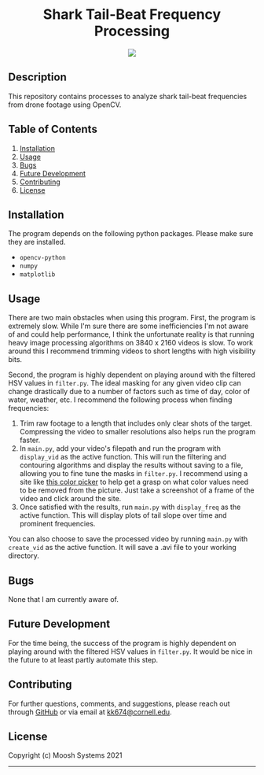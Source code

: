 <h1 align="center"><strong>Shark Tail-Beat Frequency Processing</strong></h1>

<p align="center">
  <img src="https://img.shields.io/github/languages/top/kkolyvek/moosh-frequencies">
</p>

## Description

This repository contains processes to analyze shark tail-beat frequencies from drone footage using OpenCV.

## Table of Contents

1. [Installation](#installation)
2. [Usage](#usage)
3. [Bugs](#bugs)
4. [Future Development](#future-development)
5. [Contributing](#contributing)
6. [License](#license)

## Installation

The program depends on the following python packages. Please make sure they are installed.

- `opencv-python`
- `numpy`
- `matplotlib`

## Usage

There are two main obstacles when using this program. First, the program is extremely slow. While I'm sure there are some inefficiencies I'm not aware of and could help performance, I think the unfortunate reality is that running heavy image processing algorithms on 3840 x 2160 videos is slow. To work around this I recommend trimming videos to short lengths with high visibility bits.

Second, the program is highly dependent on playing around with the filtered HSV values in `filter.py`. The ideal masking for any given video clip can change drastically due to a number of factors such as time of day, color of water, weather, etc. I recommend the following process when finding frequencies:

1. Trim raw footage to a length that includes only clear shots of the target. Compressing the video to smaller resolutions also helps run the program faster.
2. In `main.py`, add your video's filepath and run the program with `display_vid` as the active function. This will run the filtering and contouring algorithms and display the results without saving to a file, allowing you to fine tune the masks in `filter.py`. I recommend using a site like [this color picker](https://imagecolorpicker.com/en) to help get a grasp on what color values need to be removed from the picture. Just take a screenshot of a frame of the video and click around the site.
3. Once satisfied with the results, run `main.py` with `display_freq` as the active function. This will display plots of tail slope over time and prominent frequencies.

You can also choose to save the processed video by running `main.py` with `create_vid` as the active function. It will save a .avi file to your working directory.

## Bugs

None that I am currently aware of.

## Future Development

For the time being, the success of the program is highly dependent on playing around with the filtered HSV values in `filter.py`. It would be nice in the future to at least partly automate this step.

## Contributing

For further questions, comments, and suggestions, please reach out through [GitHub](https://github.com/kkolyvek) or via email at kk674@cornell.edu.

## License

Copyright (c) Moosh Systems 2021

---
